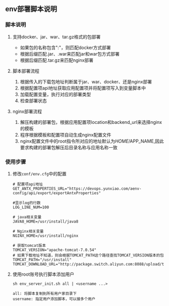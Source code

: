 ## env部署脚本说明

### 脚本说明
1. 支持docker、jar、war、tar.gz格式的包部署
    - 如果包的名称包含":"，则匹配docker方式部署
    - 根据后缀匹配.jar、.war来匹配jar和war包方式部署
    - 根据后缀匹配.tar.gz来匹配nginx部署
  
2. 脚本部署流程
   1. 根据传入的下载包地址判断属于jar、war、docker、还是nginx部署
   2. 根据配置项api地址获取应用配置项并将配置项写入到变量脚本中 
   3. 加载配置变量，执行对应的部署类型
   4. 检查部署状态

3. nginx部署流程
   1. 解压构建的部署包，根据应用配置项location和backend_url来选择nginx的模板
   2. 程序根据模板和配置项自动生成nginx配置文件
   3. nginx配置文件中的root指令所对应的地址默认为$HOME/$APP_NAME,因此要求构建的部署包解压后目录名称与应用名称一致


### 使用步骤

1. 修改```conf/env.cfg```中的配置
    ```shell
    # 配置项api地址
    GET_ANTX_PROPERTIES_URL="https://devops.yunxiao.com/aenv-config/api/export/exportAntxProperties"

    #显示log的行数
    LOG_LINE_NUM=100 

    # java相关变量
    JAVA8_HOME=/usr/install/java8

    # Nginx相关变量
    NGINX_HOME=/usr/install/nginx

    # 获取tomcat版本
    TOMCAT_VERSION="apache-tomcat-7.0.54"
    # 如果下载地址不知道，则会根据TOMCAT_PATH这个路径查找TOMCAT_VERSION版本的包
    TOMCAT_PATH="/usr/install"
    TOMCAT_DOWNLOAD_URL="http://package.switch.aliyun.com:8088/upload/tools/${TOMCAT_VERSION}.zip"

   ```

2. 使用root账号执行脚本添加用户
   ```shell
   sh env_server_init.sh all | <username ...>

   all: 将脚本复制到所有用户家目录下
   username: 指定用户添加脚本，可以接多个用户

   ```
